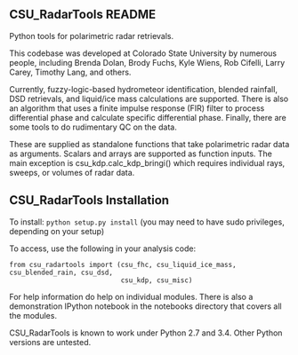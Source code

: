 CSU_RadarTools README
---------------------
Python tools for polarimetric radar retrievals.

This codebase was developed at Colorado State University by numerous people,
including Brenda Dolan, Brody Fuchs, Kyle Wiens, Rob Cifelli, Larry Carey, Timothy Lang,
and others.

Currently, fuzzy-logic-based hydrometeor identification, blended rainfall,
DSD retrievals, and liquid/ice mass calculations are supported. There is also an 
algorithm that uses a finite impulse response (FIR) filter to process differential phase
and calculate specific differential phase.
Finally, there are some tools to do rudimentary QC on the data.

These are supplied as standalone functions that take polarimetric radar data
as arguments. Scalars and arrays are supported as function inputs. The main exception
is csu_kdp.calc_kdp_bringi() which requires individual rays, sweeps, or volumes of 
radar data. 

CSU_RadarTools Installation
---------------------------
To install:
`python setup.py install`
(you may need to have sudo privileges, depending on your setup)

To access, use the following in your analysis code:
```
from csu_radartools import (csu_fhc, csu_liquid_ice_mass, csu_blended_rain, csu_dsd, 
                            csu_kdp, csu_misc)
```

For help information do help on individual modules. There is also a demonstration IPython notebook in the notebooks directory that covers all the modules. 

CSU_RadarTools is known to work under Python 2.7 and 3.4. Other Python versions are untested.
